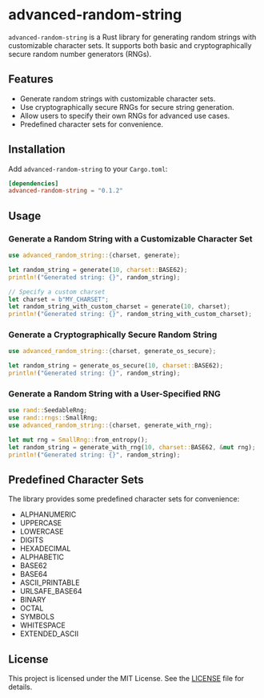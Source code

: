 # advanced-random-string

`advanced-random-string` is a Rust library for generating random strings with customizable character sets. It supports both basic and cryptographically secure random number generators (RNGs).

## Features

- Generate random strings with customizable character sets.
- Use cryptographically secure RNGs for secure string generation.
- Allow users to specify their own RNGs for advanced use cases.
- Predefined character sets for convenience.

## Installation

Add `advanced-random-string` to your `Cargo.toml`:

```toml
[dependencies]
advanced-random-string = "0.1.2"
```

## Usage

### Generate a Random String with a Customizable Character Set

```rust
use advanced_random_string::{charset, generate};

let random_string = generate(10, charset::BASE62);
println!("Generated string: {}", random_string);

// Specify a custom charset
let charset = b"MY_CHARSET";
let random_string_with_custom_charset = generate(10, charset);
println!("Generated string: {}", random_string_with_custom_charset);
```

### Generate a Cryptographically Secure Random String

```rust
use advanced_random_string::{charset, generate_os_secure};

let random_string = generate_os_secure(10, charset::BASE62);
println!("Generated string: {}", random_string);
```

### Generate a Random String with a User-Specified RNG

```rust
use rand::SeedableRng;
use rand::rngs::SmallRng;
use advanced_random_string::{charset, generate_with_rng};

let mut rng = SmallRng::from_entropy();
let random_string = generate_with_rng(10, charset::BASE62, &mut rng);
println!("Generated string: {}", random_string);
```

## Predefined Character Sets

The library provides some predefined character sets for convenience:

- ALPHANUMERIC
- UPPERCASE
- LOWERCASE
- DIGITS
- HEXADECIMAL
- ALPHABETIC
- BASE62
- BASE64
- ASCII_PRINTABLE
- URLSAFE_BASE64
- BINARY
- OCTAL
- SYMBOLS
- WHITESPACE
- EXTENDED_ASCII

## License

This project is licensed under the MIT License. See the [LICENSE](LICENSE) file for details.